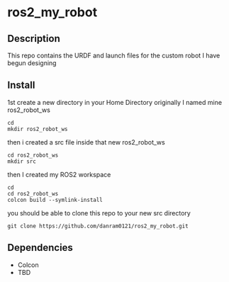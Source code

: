 # ros2_my_robot

## Description

This repo contains the URDF and launch files for the custom robot I have begun designing

## Install

1st create a new directory in your Home Directory originally I named mine ros2_robot_ws

```
cd
mkdir ros2_robot_ws
```

then i created a src file inside that new ros2_robot_ws

```
cd ros2_robot_ws
mkdir src
```

then I created my ROS2 workspace

```
cd
cd ros2_robot_ws
colcon build --symlink-install
```

you should be able to clone this repo to your new src directory

```
git clone https://github.com/danram0121/ros2_my_robot.git
```

## Dependencies

- Colcon
- TBD
